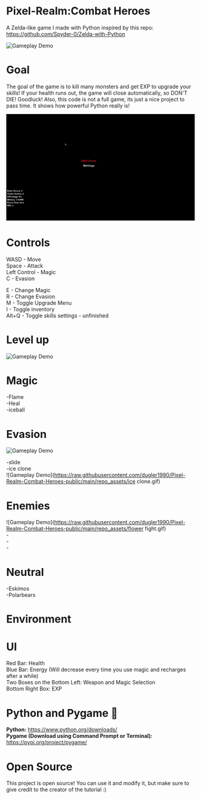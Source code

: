# Pixel-Realm:Combat Heroes
A Zelda-like game I made with Python inspired by this repo:  https://github.com/Spyder-0/Zelda-with-Python <br />


![Gameplay Demo](https://raw.githubusercontent.com/dugler1990/Pixel-Realm-Combat-Heroes-public/main/repo_assets/bossfight.gif) <br />



# Goal
The goal of the game is to kill many monsters and get EXP to upgrade your skills! If your health runs out, the game will close automatically, so DON'T DIE! Goodluck! Also, this code is not a full game, its just a nice project to pass time. It shows how powerful Python really is! <br />

![Gameplay Demo](https://raw.githubusercontent.com/dugler1990/Pixel-Realm-Combat-Heroes-public/main/repo_assets/startmenugif.gif) <br />





# Controls
WASD - Move <br />
Space - Attack <br />
Left Control - Magic <br />
C - Evasion <br />

E - Change Magic <br />
R - Change Evasion <br />
M - Toggle Upgrade Menu <br />
I - Toggle inventory <br />
Alt+Q - Toggle skills settings - unfinished <br />



# Level up 
![Gameplay Demo](https://raw.githubusercontent.com/dugler1990/Pixel-Realm-Combat-Heroes-public/main/repo_assets/levelup.gif) <br />



# Magic
-Flame <br />
-Heal <br />
-iceball <br />

# Evasion
![Gameplay Demo](https://raw.githubusercontent.com/dugler1990/Pixel-Realm-Combat-Heroes-public/main/repo_assets/snakefight.gif) <br />

-slide <br />
-ice clone <br />
![Gameplay Demo](https://raw.githubusercontent.com/dugler1990/Pixel-Realm-Combat-Heroes-public/main/repo_assets/ice clone.gif) <br />

# Enemies
![Gameplay Demo](https://raw.githubusercontent.com/dugler1990/Pixel-Realm-Combat-Heroes-public/main/repo_assets/flower fight.gif) <br />
-<br />
-<br />
-<br />

# Neutral
-Eskimos <br />
-Polarbears <br />

# Environment

# UI
Red Bar: Health <br />
Blue Bar: Energy (Will decrease every time you use magic and recharges after a while) <br />
Two Boxes on the Bottom Left: Weapon and Magic Selection <br />
Bottom Right Box: EXP <br />

# Python and Pygame 🐍
**Python:** https://www.python.org/downloads/ <br />
**Pygame (Download using Command Prompt or Terminal):** https://pypi.org/project/pygame/ <br />

# Open Source
This project is open source! You can use it and modify it, but make sure to give credit to the creator of the tutorial :)
